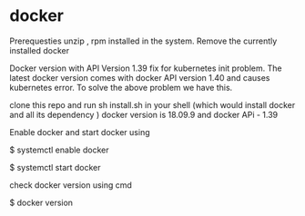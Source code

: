 # docker
Prerequesties unzip , rpm installed in the system.
Remove the currently installed docker

Docker version with API Version 1.39 fix for kubernetes init problem. 
The latest docker version comes with docker API version 1.40 and causes kubernetes error. 
To solve the above problem we have this.

clone this repo and run sh install.sh in your shell (which would install docker and all its dependency )
docker version is 18.09.9
and docker APi - 1.39

Enable docker and start docker using 

$ systemctl enable docker

$ systemctl start docker

check docker version using cmd

$ docker version
